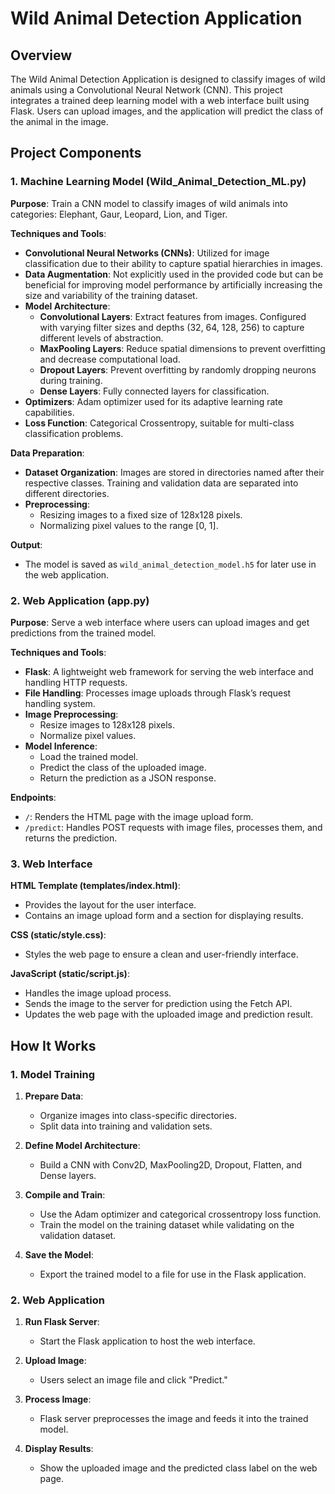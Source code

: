 # Wild Animal Detection Application

## Overview

The Wild Animal Detection Application is designed to classify images of wild animals using a Convolutional Neural Network (CNN). This project integrates a trained deep learning model with a web interface built using Flask. Users can upload images, and the application will predict the class of the animal in the image.

## Project Components

### 1. Machine Learning Model (Wild_Animal_Detection_ML.py)

**Purpose**: Train a CNN model to classify images of wild animals into categories: Elephant, Gaur, Leopard, Lion, and Tiger.

**Techniques and Tools**:
- **Convolutional Neural Networks (CNNs)**: Utilized for image classification due to their ability to capture spatial hierarchies in images.
- **Data Augmentation**: Not explicitly used in the provided code but can be beneficial for improving model performance by artificially increasing the size and variability of the training dataset.
- **Model Architecture**:
  - **Convolutional Layers**: Extract features from images. Configured with varying filter sizes and depths (32, 64, 128, 256) to capture different levels of abstraction.
  - **MaxPooling Layers**: Reduce spatial dimensions to prevent overfitting and decrease computational load.
  - **Dropout Layers**: Prevent overfitting by randomly dropping neurons during training.
  - **Dense Layers**: Fully connected layers for classification.
- **Optimizers**: Adam optimizer used for its adaptive learning rate capabilities.
- **Loss Function**: Categorical Crossentropy, suitable for multi-class classification problems.

**Data Preparation**:
- **Dataset Organization**: Images are stored in directories named after their respective classes. Training and validation data are separated into different directories.
- **Preprocessing**:
  - Resizing images to a fixed size of 128x128 pixels.
  - Normalizing pixel values to the range [0, 1].

**Output**:
- The model is saved as `wild_animal_detection_model.h5` for later use in the web application.

### 2. Web Application (app.py)

**Purpose**: Serve a web interface where users can upload images and get predictions from the trained model.

**Techniques and Tools**:
- **Flask**: A lightweight web framework for serving the web interface and handling HTTP requests.
- **File Handling**: Processes image uploads through Flask’s request handling system.
- **Image Preprocessing**:
  - Resize images to 128x128 pixels.
  - Normalize pixel values.
- **Model Inference**:
  - Load the trained model.
  - Predict the class of the uploaded image.
  - Return the prediction as a JSON response.

**Endpoints**:
- `/`: Renders the HTML page with the image upload form.
- `/predict`: Handles POST requests with image files, processes them, and returns the prediction.

### 3. Web Interface

**HTML Template (templates/index.html)**:
- Provides the layout for the user interface.
- Contains an image upload form and a section for displaying results.

**CSS (static/style.css)**:
- Styles the web page to ensure a clean and user-friendly interface.

**JavaScript (static/script.js)**:
- Handles the image upload process.
- Sends the image to the server for prediction using the Fetch API.
- Updates the web page with the uploaded image and prediction result.

## How It Works

### 1. Model Training

1. **Prepare Data**:
   - Organize images into class-specific directories.
   - Split data into training and validation sets.

2. **Define Model Architecture**:
   - Build a CNN with Conv2D, MaxPooling2D, Dropout, Flatten, and Dense layers.

3. **Compile and Train**:
   - Use the Adam optimizer and categorical crossentropy loss function.
   - Train the model on the training dataset while validating on the validation dataset.

4. **Save the Model**:
   - Export the trained model to a file for use in the Flask application.

### 2. Web Application

1. **Run Flask Server**:
   - Start the Flask application to host the web interface.

2. **Upload Image**:
   - Users select an image file and click "Predict."

3. **Process Image**:
   - Flask server preprocesses the image and feeds it into the trained model.

4. **Display Results**:
   - Show the uploaded image and the predicted class label on the web page.


